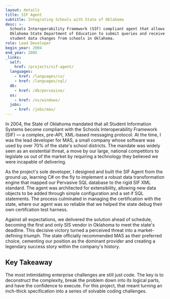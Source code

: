 ```yaml
---
layout: details
title: SIF Agent
subtitle: Integrating Schools with State of Oklahoma
desc: >-
  Schools Interoperability Framework (SIF) compliant agent that allows the
  Oklahoma State Department of Education to submit queries and receive real-time
  student data changes from schools in Oklahoma.
role: Lead Developer
begin_year: 2004
end_year: 2005
_links:
  self:
    href: /projects/sif-agent/
  languages:
    - href: /languages/cs/
    - href: /languages/sql/
  db:
    - href: /db/pervasive/
  os:
    - href: /os/windows/
  jobs:
    - href: /jobs/mas/
---
```


In 2004, the State of Oklahoma mandated that all Student Information Systems become compliant with the Schools Interoperability Framework (SIF) — a complex, pre-API, XML-based messaging protocol. At the time, I was the lead developer for MAS, a small company whose software was used by over 70% of the state's school districts. The mandate was widely seen as an existential threat, a move by our large, national competitors to legislate us out of the market by requiring a technology they believed we were incapable of delivering.

As the project's sole developer, I designed and built the SIF Agent from the ground up, learning C# on the fly to implement a robust data transformation engine that mapped our Pervasive SQL database to the rigid SIF XML standard. The agent was architected for extensibility, allowing new data objects to be added through simple configuration and a set if SQL statements. The process culminated in managing the certification with the state, where our agent was so reliable that we helped the state debug their own certifcation test harness.

Against all expectations, we delivered the solution ahead of schedule, becoming the first and only SIS vendor in Oklahoma to meet the state's deadline. This decisive victory turned a perceived threat into a market-defining triumph. The state officially recommended MAS as their preferred choice, cementing our position as the dominant provider and creating a legendary success story within the company's history.

## Key Takeaway

The most intimidating enterprise challenges are still just code. The key is to deconstruct the complexity, break the problem down into its logical parts, and have the confidence to execute. For this project, that meant turning an inch-thick specification into a series of solvable coding challenges.
